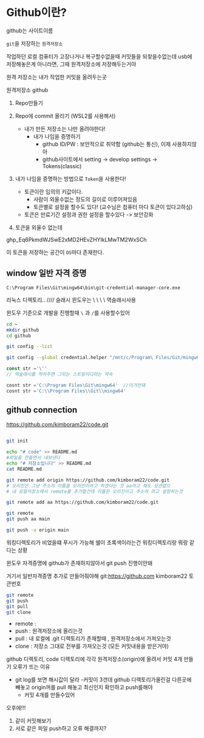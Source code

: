 # Github이란?

github는 사이트이름

`git`을 저장하는 `원격저장소`

작업하던 로컬 컴퓨터가 고장나거나 복구할수없을때 커밋들을 되찾을수없는데 usb에 저장해놓은게 아니라면,
그때 원격저장소에 저장해두는거야

원격 저장소는 내가 작업한 커밋을 올려두는곳

원격저장소 github

1. Repo만들기

2. Repo에 commit 올리기 (WSL2를 사용해서)

   - 내가 만든 저장소는 나만 올려야한다!
     - 내가 나임을 증명하기
       - github ID/PW : 보안적으로 취약함 (github는 통신), 이제 사용하지않아
       - github사이트에서 setting -> develop settings -> Tokens(classic)

3. 내가 나임을 증명하는 방법으로 `Token`을 사용한다!

   - 토큰이란 임의의 키값이다.
     - 사람이 외울수없는 정도의 길이로 이루어져있음
     - 토큰별로 설정을 할수도 있다! (교수님은 컴퓨터 마다 토큰이 있다고하심)
   - 토큰은 만료기간 설정과 권한 설정을 할수있다 -> 보안강화

4. 토큰을 외울수 없는데

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

이 토큰을 저장하는 공간이 `OS`마다 존재한다.

## window 일반 자격 증명

`C:\Program Files\Git\mingw64\bin\git-credential-manager-core.exe`

리눅스 디렉토리.. //// 슬래시
윈도우는 \ \ \ \ 역슬래시사용

윈도우 기준으로 개발을 진행할때 `\` 과 `/`를 사용할수있어

```sh
cd ~
mkdir github
cd github

git config --list

git config --global credential.helper "/mnt/c/Program\ Files/Git/mingw64/bin/git-credential-manager-core.exe"


```

```js
const str ='\''
// 역슬래시를 적어주면 그뒤는 스트링이다라는 약속

cosnt str ='C:\Program Files\Git\mingw64'  //이거안돼
cosnt str ='C:\\Program Files\\Git\\mingw64'
```

## github connection

https://github.com/kimboram22/code.git

```sh

git init

echo "# code" >> README.md
#파일을 만들면서 내보낸다
echo "# 저장소입니다" >> README.md
cat README.md

git remote add origin https://github.com/kimboram22/code.git
# 오리진은 그냥 주소의 이름을 오리진이라고 하겠다는 것 aa라고 해도 상관없으
# 내 로컬저장소에서 remote를 추가할건데 이름은 오리진이고 주소야 라고 설정하는것

git remote add aa https://github.com/kimboram22/code.git

git remote
git push aa main

git push -u origin main
```

워킹디렉토리가 비었을떄 푸시가 가능해
쉘이 초록색이라는건 워킹디렉토리랑 뭐랑 같다는 상황

윈도우 자격증명에 github가 존재하지않아서 git push 진행이안돼

거기서 일반자격증명 추가로 만들어줘야해
git:https://github.com
kimboram22
토큰번호

```sh
git remote
git push
git pull
git clone
```

- remote :
- push : 원격저장소에 올리는것
- pull : 내 로컬에 .git 디렉토리가 존재할때 , 원격저장소에서 가져오는것
- clone : 저장소 그대로 전부를 가져오는것 (모든 커밋내용을 받은거야)

github 디렉토리, code 디렉토리에 각각 원격저장소(origin)에 올려서 커밋 4개 만들기
오류가 뜨는 이유

- git log를 보면 해시값이 달라 -커밋이 3갠데 github 디렉토리가올린걸 다른곳에 빼놓고 origin꺼를 pull 해놓고 최신인지 확인하고 push를해야
  - 커밋 4개를 만들수있어

오후에!!!

1. 같이 커밋해보기
2. 서로 같은 파일 push하고 오류 해결까지?
